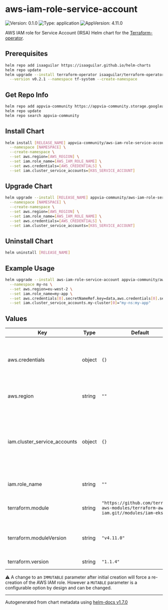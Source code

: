 # aws-iam-role-service-account

![Version: 0.1.0](https://img.shields.io/badge/Version-0.1.0-informational?style=flat-square) ![Type: application](https://img.shields.io/badge/Type-application-informational?style=flat-square) ![AppVersion: 4.11.0](https://img.shields.io/badge/AppVersion-4.11.0-informational?style=flat-square)

AWS IAM role for Service Account (IRSA) Helm chart for the [Terraform-operator](https://github.com/isaaguilar/terraform-operator).

## Prerequisites
```bash
helm repo add isaaguilar https://isaaguilar.github.io/helm-charts
helm repo update
helm upgrade --install terraform-operator isaaguilar/terraform-operator \
  --version v0.2.1 --namespace tf-system --create-namespace
```

## Get Repo Info
```bash
helm repo add appvia-community https://appvia-community.storage.googleapis.com
helm repo update
helm repo search appvia-community
```

## Install Chart
```bash
helm install [RELEASE_NAME] appvia-community/aws-iam-role-service-account \
  --namespace [NAMESPACE] \
  --create-namespace \
  --set aws.region=[AWS_REGION] \
  --set iam.role_name=[AWS_IAM_ROLE_NAME] \
  --set aws.credentials=[AWS_CREDENTIALS] \
  --set iam.cluster_service_accounts=[K8S_SERVICE_ACCOUNT]
```

## Upgrade Chart
```bash
helm upgrade --install [RELEASE_NAME] appvia-community/aws-iam-role-service-account \
  --namespace [NAMESPACE] \
  --create-namespace \
  --set aws.region=[AWS_REGION] \
  --set iam.role_name=[AWS_IAM_ROLE_NAME] \
  --set aws.credentials=[AWS_CREDENTIALS] \
  --set iam.cluster_service_accounts=[K8S_SERVICE_ACCOUNT]
```

## Uninstall Chart
```bash
helm uninstall [RELEASE_NAME]
```


## Example Usage
```bash
helm upgrade --install aws-iam-role-service-account appvia-community/aws-iam-role-service-account \
  --namespace my-ns \
  --set aws.region=eu-west-2 \
  --set iam.role_name=my-app \
  --set aws.credentials[0].secretNameRef.key=data,aws.credentials[0].secretNameRef.name=tf-aws-secrets,aws.credentials[0].secretNameRef.namespace=my-ns \
  --set iam.cluster_service_accounts.my-cluster[0]="my-ns:my-app"
```

## Values

| Key | Type | Default | Description |
|-----|------|---------|-------------|
| aws.credentials | object | `{}` | The AWS credentials to be used for provisioning the IAM role. See [supported credential types](http://tf.isaaguilar.com/docs/references/configuration/#credentials-v1alpha1-tf) |
| aws.region | string | `""` | The AWS region where the IAM role should be created |
| iam.cluster_service_accounts | object | `{}` | EKS cluster and k8s ServiceAccount pairs. Each EKS cluster can have multiple k8s ServiceAccount. See [Terraform example usage](https://github.com/terraform-aws-modules/terraform-aws-iam/tree/master/modules/iam-eks-role#iam-eks-role) [MUTABLE] |
| iam.role_name | string | `""` | Name of IAM role [IMMUTABLE]|
| terraform.module | string | `"https://github.com/terraform-aws-modules/terraform-aws-iam.git//modules/iam-eks-role"` | The HashiCorp official Terraform module |
| terraform.moduleVersion | string | `"v4.11.0"` | The version of the Terraform module used to create an IAM role |
| terraform.version | string | `"1.1.4"` | The version of Terraform used |

:warning: A change to an `IMMUTABLE` parameter after initial creation will force a re-creation of the AWS IAM role. However a `MUTABLE` parameter is a configurable option by design and can be changed.

----------------------------------------------
Autogenerated from chart metadata using [helm-docs v1.7.0](https://github.com/norwoodj/helm-docs/releases/v1.7.0)
